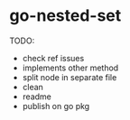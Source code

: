 # go-nested-set

TODO:

- check ref issues
- implements other method
- split node in separate file
- clean
- readme
- publish on go pkg
